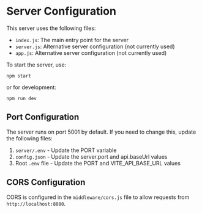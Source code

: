 # Server Configuration

This server uses the following files:

- `index.js`: The main entry point for the server
- `server.js`: Alternative server configuration (not currently used)
- `app.js`: Alternative server configuration (not currently used)

To start the server, use:

```
npm start
```

or for development:

```
npm run dev
```

## Port Configuration

The server runs on port 5001 by default. If you need to change this, update the following files:

1. `server/.env` - Update the PORT variable
2. `config.json` - Update the server.port and api.baseUrl values
3. Root `.env` file - Update the PORT and VITE_API_BASE_URL values

## CORS Configuration

CORS is configured in the `middleware/cors.js` file to allow requests from `http://localhost:8080`.